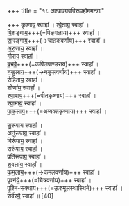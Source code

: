 +++
title = "१८ अश्वावयवविरूपहोममन्त्राः"

+++
कृ॒ष्णाय॒ स्वाहा᳚ । श्वे॒ताय॒ स्वाहा᳚ ।  
पि॒शङ्गा॑य॒+++(=पिङ्गलाय)+++ स्वाहा᳚ ।  
सा॒रङ्गा॑य॒+++(→चातकवर्णाय)+++ स्वाहा᳚ ।  
अ॒रु॒णाय॒ स्वाहा᳚ ।  
गौ॒राय॒ स्वाहा᳚ ।  
ब॒भ्रवे॒+++(=कपिलपाण्डराय)+++ स्वाहा᳚ ।  
न॒कु॒लाय॒+++(→नकुलवर्णाय)+++ स्वाहा᳚ ।  
रोहि॑ताय॒ स्वाहा᳚ ।  
शोणा॑य॒ स्वाहा᳚ ।  
श्या॒वाय॒+++(=पीतकृष्णाय)+++ स्वाहा᳚ ।  
श्या॒माय॒ स्वाहा᳚ ।  
पा॒क॒लाय॒+++(=अव्यक्तकृष्णाय)+++ स्वाहा᳚ ।  

सु॒रू॒पाय॒ स्वाहा᳚ ।  
अनु॑रूपाय॒ स्वाहा᳚ ।  
विरू॑पाय॒ स्वाहा᳚ ।  
सरू॑पाय॒ स्वाहा᳚ ।  
प्रति॑रूपाय॒ स्वाहा᳚ ।  
श॒बला॑य॒ स्वाहा᳚ ।  
क॒म॒लाय॒+++(→कमलवर्णाय)+++ स्वाहा᳚ ।  
पृश्न॑ये॒+++(=चित्रवर्णाय)+++ स्वाहा᳚ ।  
पृ॒श्नि॒-स॒क्थाय॒+++(=ऊरुमूलस्थास्थिने)+++ स्वाहा᳚ ।  
सर्व॑स्मै॒ स्वाहा᳚ ॥ [40]
